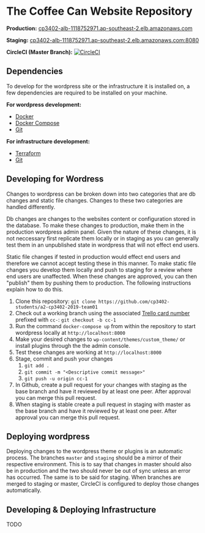 # The Coffee Can Website Repository

**Production:** [cp3402-alb-1118752971.ap-southeast-2.elb.amazonaws.com](//cp3402-alb-1118752971.ap-southeast-2.elb.amazonaws.com)


**Staging:** [cp3402-alb-1118752971.ap-southeast-2.elb.amazonaws.com:8080](//cp3402-alb-1118752971.ap-southeast-2.elb.amazonaws.com:8080)


**CircleCI (Master Branch):** [![CircleCI](https://circleci.com/gh/cp3402-students/a2-cp3402-2019-team01/tree/master.svg?style=svg)](https://circleci.com/gh/cp3402-students/a2-cp3402-2019-team01/tree/master)


## Dependencies
To develop for the wordpress site or the infrastructure it is installed on, a few dependencies are required to be installed on your machine.

**For wordpress development:**
* [Docker](https://docs.docker.com/install/)
* [Docker Compose](https://docs.docker.com/compose/install/)
* [Git](https://git-scm.com/book/en/v2/Getting-Started-Installing-Git)


**For infrastructure development:**
* [Terraform](https://learn.hashicorp.com/terraform/getting-started/install.html)
* [Git](https://git-scm.com/book/en/v2/Getting-Started-Installing-Git)


## Developing for Wordress
Changes to wordpress can be broken down into two categories that are db changes and static file changes. Changes to these two categories are handled differently.


Db changes are changes to the websites content or configuration stored in the database. To make these changes to production, make them in the production wordpress admin panel. Given the nature of these changes, it is not neccessary first replicate them locally or in staging as you can generally test them in an unpublished state in wordpress that will not effect end users.


Static file changes if tested in production would effect end users and therefore we cannot accept testing these in this manner. To make static file changes you develop them locally and push to staging for a review where end users are unaffected. When these changes are approved, you can then "publish" them by pushing them to production. The following instructions explain how to do this.

1. Clone this repository: `git clone https://github.com/cp3402-students/a2-cp3402-2019-team01`
1. Check out a working branch using the associated [Trello card number](https://chrome.google.com/webstore/detail/trello-card-numbers/kadpkdielickimifpinkknemjdipghaf?hl=en) prefixed with `cc-`:  `git checkout -b cc-1`
1. Run the command `docker-compose up` from within the repository to start wordpress locally at `http://localhost:8000`
1. Make your desired changes to `wp-content/themes/custom_theme/` or install plugins through the the admin console.
1. Test these changes are working at `http://localhost:8000`
1. Stage, commit and push your changes
    1. `git add .`
    1. `git commit -m "<Descriptive commit message>"`
    1. `git push -u origin cc-1`
1. In Github, create a pull request for your changes with staging as the base branch and have it reviewed by at least one peer. After approval you can merge this pull request.
1. When staging is stable create a pull request in staging with master as the base branch and have it reviewed by at least one peer. After approval you can merge this pull request.


## Deploying wordpress
Deploying changes to the wordpress theme or plugins is an automatic process. The branches `master` and `staging` should be a mirror of their respective environment. This is to say that changes in master should also be in production and the two should never be out of sync unless an error has occurred. The same is to be said for staging. When branches are merged to staging or master, CircleCI is configured to deploy those changes automatically.

## Developing & Deploying Infrastructure
TODO
